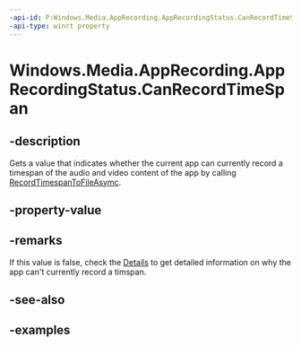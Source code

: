 ```yaml
---
-api-id: P:Windows.Media.AppRecording.AppRecordingStatus.CanRecordTimeSpan
-api-type: winrt property
---
```


<!-- Property syntax.
public bool CanRecordTimeSpan { get; }
-->

# Windows.Media.AppRecording.AppRecordingStatus.CanRecordTimeSpan

## -description
Gets a value that indicates whether the current app can currently record a timespan of the audio and video content of the app by calling [RecordTimespanToFileAsymc](apprecordingmanager_recordtimespantofileasync_583577299.md).

## -property-value

## -remarks
If this value is false, check the [Details](apprecordingstatus_details.md) to get detailed information on why the app can't currently record a timspan.

## -see-also

## -examples

